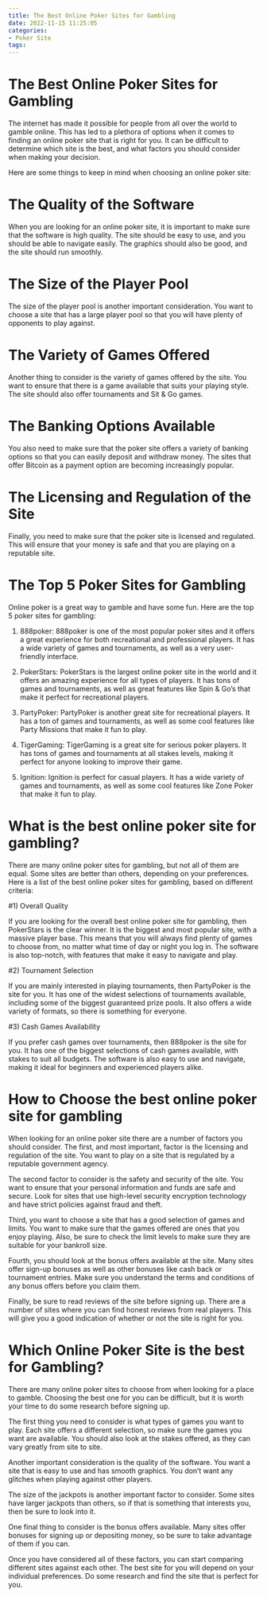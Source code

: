 ```yaml
---
title: The Best Online Poker Sites for Gambling
date: 2022-11-15 11:25:05
categories:
- Poker Site
tags:
---
```



#  The Best Online Poker Sites for Gambling

The internet has made it possible for people from all over the world to gamble online. This has led to a plethora of options when it comes to finding an online poker site that is right for you. It can be difficult to determine which site is the best, and what factors you should consider when making your decision.

Here are some things to keep in mind when choosing an online poker site:

# The Quality of the Software

When you are looking for an online poker site, it is important to make sure that the software is high quality. The site should be easy to use, and you should be able to navigate easily. The graphics should also be good, and the site should run smoothly.

# The Size of the Player Pool

The size of the player pool is another important consideration. You want to choose a site that has a large player pool so that you will have plenty of opponents to play against.

# The Variety of Games Offered

Another thing to consider is the variety of games offered by the site. You want to ensure that there is a game available that suits your playing style. The site should also offer tournaments and Sit & Go games.

# The Banking Options Available

You also need to make sure that the poker site offers a variety of banking options so that you can easily deposit and withdraw money. The sites that offer Bitcoin as a payment option are becoming increasingly popular.

# The Licensing and Regulation of the Site

Finally, you need to make sure that the poker site is licensed and regulated. This will ensure that your money is safe and that you are playing on a reputable site.

#  The Top 5 Poker Sites for Gambling

Online poker is a great way to gamble and have some fun. Here are the top 5 poker sites for gambling:

1. 888poker: 888poker is one of the most popular poker sites and it offers a great experience for both recreational and professional players. It has a wide variety of games and tournaments, as well as a very user-friendly interface.

2. PokerStars: PokerStars is the largest online poker site in the world and it offers an amazing experience for all types of players. It has tons of games and tournaments, as well as great features like Spin & Go’s that make it perfect for recreational players.

3. PartyPoker: PartyPoker is another great site for recreational players. It has a ton of games and tournaments, as well as some cool features like Party Missions that make it fun to play.

4. TigerGaming: TigerGaming is a great site for serious poker players. It has tons of games and tournaments at all stakes levels, making it perfect for anyone looking to improve their game.

5. Ignition: Ignition is perfect for casual players. It has a wide variety of games and tournaments, as well as some cool features like Zone Poker that make it fun to play.

#  What is the best online poker site for gambling?

There are many online poker sites for gambling, but not all of them are equal. Some sites are better than others, depending on your preferences. Here is a list of the best online poker sites for gambling, based on different criteria:

#1) Overall Quality

If you are looking for the overall best online poker site for gambling, then PokerStars is the clear winner. It is the biggest and most popular site, with a massive player base. This means that you will always find plenty of games to choose from, no matter what time of day or night you log in. The software is also top-notch, with features that make it easy to navigate and play.

#2) Tournament Selection

If you are mainly interested in playing tournaments, then PartyPoker is the site for you. It has one of the widest selections of tournaments available, including some of the biggest guaranteed prize pools. It also offers a wide variety of formats, so there is something for everyone.

#3) Cash Games Availability

If you prefer cash games over tournaments, then 888poker is the site for you. It has one of the biggest selections of cash games available, with stakes to suit all budgets. The software is also easy to use and navigate, making it ideal for beginners and experienced players alike.

#  How to Choose the best online poker site for gambling

When looking for an online poker site there are a number of factors you should consider. The first, and most important, factor is the licensing and regulation of the site. You want to play on a site that is regulated by a reputable government agency.

The second factor to consider is the safety and security of the site. You want to ensure that your personal information and funds are safe and secure. Look for sites that use high-level security encryption technology and have strict policies against fraud and theft.

Third, you want to choose a site that has a good selection of games and limits. You want to make sure that the games offered are ones that you enjoy playing. Also, be sure to check the limit levels to make sure they are suitable for your bankroll size.

Fourth, you should look at the bonus offers available at the site. Many sites offer sign-up bonuses as well as other bonuses like cash back or tournament entries. Make sure you understand the terms and conditions of any bonus offers before you claim them.

Finally, be sure to read reviews of the site before signing up. There are a number of sites where you can find honest reviews from real players. This will give you a good indication of whether or not the site is right for you.

#  Which Online Poker Site is the best for Gambling?

There are many online poker sites to choose from when looking for a place to gamble. Choosing the best one for you can be difficult, but it is worth your time to do some research before signing up.

The first thing you need to consider is what types of games you want to play. Each site offers a different selection, so make sure the games you want are available. You should also look at the stakes offered, as they can vary greatly from site to site.

Another important consideration is the quality of the software. You want a site that is easy to use and has smooth graphics. You don’t want any glitches when playing against other players.

The size of the jackpots is another important factor to consider. Some sites have larger jackpots than others, so if that is something that interests you, then be sure to look into it.

One final thing to consider is the bonus offers available. Many sites offer bonuses for signing up or depositing money, so be sure to take advantage of them if you can.

Once you have considered all of these factors, you can start comparing different sites against each other. The best site for you will depend on your individual preferences. Do some research and find the site that is perfect for you.
